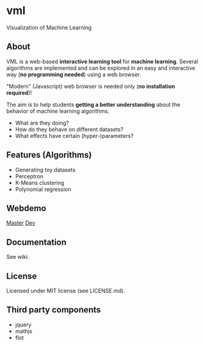 # vml
Visualization of Machine Learning

## About
VML is a web-based **interactive learning tool** for **machine learning**. Several algorithms are implemented and can be explored in an easy and interactive way (**no programming needed**) using a web browser.

"Modern" (Javascript) web browser is needed only (**no installation required**)!

The aim is to help students **getting a better understanding** about the behavior of machine learning algorithms.
- What are they doing?
- How do they behave on different datasets?
- What effects have certain (hyper-)parameters?

## Features (Algorithms)
 - Generating toy datasets
 - Perceptron
 - K-Means clustering
 - Polynomial regression

## Webdemo
[Master](https://andreartelt.github.io/vml)
[Dev](https://andreartelt.github.io/vml/dev/)

## Documentation
See wiki.

## License
Licensed under MIT license (see LICENSE.md).

## Third party components
 - jquery
 - mathjs
 - flot
